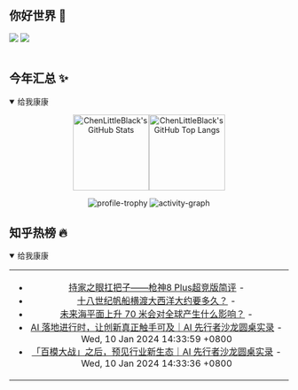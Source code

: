 ## 你好世界 👋

[![](https://img.shields.io/badge/@ChenLittleBlack-1a6c81?style=flat&logo=java&logoColor=1a6c81&label=Java&colorA=ffffff)](https://www.java.com/)
[![](https://img.shields.io/badge/@ChenLittleBlack-41b883?style=flat&logo=vuedotjs&logoColor=41b883&label=Vue&colorA=ffffff)](https://cn.vuejs.org/)

<div align="center">

<img alt="" src="https://readme-typing-svg.herokuapp.com?font=Consolas&center=true&vCenter=true&width=800&height=60&lines=The+traveler+often+arrives%2C+and+the+doer+often+succeeds.">
<img width="800"  height="3" alt="" src="https://camo.githubusercontent.com/82291b0fe831bfc6781e07fc5090cbd0a8b912bb8b8d4fec0696c881834f81ac/68747470733a2f2f70726f626f742e6d656469612f394575424971676170492e676966">

</div>


## 今年汇总 ✨

<details open>

<summary>给我康康</summary>

<div align="center">

<img height="137px" alt="ChenLittleBlack's GitHub Stats" src="https://github-readme-stats-roan-delta.vercel.app/api?username=ChenLittleBlack&hide_title=false&hide_border=true&show_icons=true&include_all_commits=true&line_height=21&bg_color=0,EC6C6C,FFD479,FFFC79,73FA79&theme=graywhite&locale=cn" /><img align="" height="137px" alt="ChenLittleBlack's GitHub Top Langs" src="https://github-readme-stats-roan-delta.vercel.app/api/top-langs/?username=ChenLittleBlack&hide_title=false&hide_border=true&layout=compact&bg_color=0,73FA79,73FDFF,D783FF&theme=graywhite&locale=cn" />

<img alt="profile-trophy" src="https://github-profile-trophy.vercel.app/?username=ChenLittleBlack&theme=algolia&column=-1" />

<img alt="activity-graph" src="https://activity-graph.herokuapp.com/graph?username=ChenLittleBlack&theme=github" />

</div>

</details>


## 知乎热榜 🔥

<details open>

<summary>给我康康</summary>

<div align="center">

<table style="height: 300px;">
<tr>
<td align="center" valign="middle">

<!-- START_SECTION:blog -->
* <a href='http://zhuanlan.zhihu.com/p/677289659?utm_campaign=rss&utm_medium=rss&utm_source=rss&utm_content=title' target='_blank'>持家之眼扛把子——枪神8 Plus超竞版简评</a> - 
* <a href='http://www.zhihu.com/question/449782036/answer/1791223243?utm_campaign=rss&utm_medium=rss&utm_source=rss&utm_content=title' target='_blank'>十八世纪帆船横渡大西洋大约要多久？</a> - 
* <a href='http://www.zhihu.com/question/595400867/answer/3345603175?utm_campaign=rss&utm_medium=rss&utm_source=rss&utm_content=title' target='_blank'>未来海平面上升 70 米会对全球产生什么影响？</a> - 
* <a href='http://zhuanlan.zhihu.com/p/676903031?utm_campaign=rss&utm_medium=rss&utm_source=rss&utm_content=title' target='_blank'>AI 落地进行时，让创新真正触手可及｜AI 先行者沙龙圆桌实录</a> - Wed, 10 Jan 2024 14:33:59 +0800
* <a href='http://zhuanlan.zhihu.com/p/676902538?utm_campaign=rss&utm_medium=rss&utm_source=rss&utm_content=title' target='_blank'>「百模大战」之后，预见行业新生态｜AI 先行者沙龙圆桌实录</a> - Wed, 10 Jan 2024 14:33:36 +0800
<!-- END_SECTION:blog -->

</td>
</tr>
</table>

</div>
</details>
